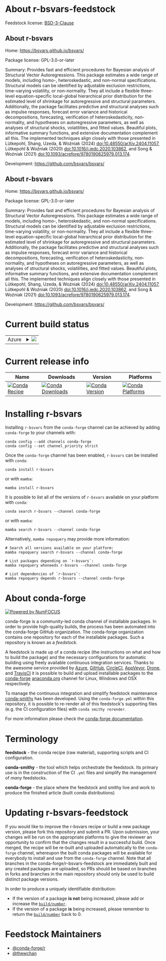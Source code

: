 About r-bsvars-feedstock
========================

Feedstock license: [BSD-3-Clause](https://github.com/conda-forge/r-bsvars-feedstock/blob/main/LICENSE.txt)


About r-bsvars
--------------

Home: https://bsvars.github.io/bsvars/

Package license: GPL-3.0-or-later

Summary: Provides fast and efficient procedures for Bayesian analysis of Structural Vector Autoregressions. This package estimates a wide range of models, including homo-, heteroskedastic, and non-normal specifications. Structural models can be identified by adjustable exclusion restrictions, time-varying volatility, or non-normality. They all include a flexible three-level equation-specific local-global hierarchical prior distribution for the estimated level of shrinkage for autoregressive and structural parameters. Additionally, the package facilitates predictive and structural analyses such as impulse responses, forecast error variance and historical decompositions, forecasting, verification of heteroskedasticity, non-normality, and hypotheses on autoregressive parameters, as well as analyses of structural shocks, volatilities, and fitted values. Beautiful plots, informative summary functions, and extensive documentation complement all this. The implemented techniques align closely with those presented in Lütkepohl, Shang, Uzeda, & Woźniak (2024) <doi:10.48550/arXiv.2404.11057>, Lütkepohl & Woźniak (2020) <doi:10.1016/j.jedc.2020.103862>, and Song & Woźniak (2021) <doi:10.1093/acrefore/9780190625979.013.174>.

Development: https://github.com/bsvars/bsvars/

About r-bsvars
--------------

Home: https://bsvars.github.io/bsvars/

Package license: GPL-3.0-or-later

Summary: Provides fast and efficient procedures for Bayesian analysis of Structural Vector Autoregressions. This package estimates a wide range of models, including homo-, heteroskedastic, and non-normal specifications. Structural models can be identified by adjustable exclusion restrictions, time-varying volatility, or non-normality. They all include a flexible three-level equation-specific local-global hierarchical prior distribution for the estimated level of shrinkage for autoregressive and structural parameters. Additionally, the package facilitates predictive and structural analyses such as impulse responses, forecast error variance and historical decompositions, forecasting, verification of heteroskedasticity, non-normality, and hypotheses on autoregressive parameters, as well as analyses of structural shocks, volatilities, and fitted values. Beautiful plots, informative summary functions, and extensive documentation complement all this. The implemented techniques align closely with those presented in Lütkepohl, Shang, Uzeda, & Woźniak (2024) <doi:10.48550/arXiv.2404.11057>, Lütkepohl & Woźniak (2020) <doi:10.1016/j.jedc.2020.103862>, and Song & Woźniak (2021) <doi:10.1093/acrefore/9780190625979.013.174>.

Development: https://github.com/bsvars/bsvars/

Current build status
====================


<table>
    
  <tr>
    <td>Azure</td>
    <td>
      <details>
        <summary>
          <a href="https://dev.azure.com/conda-forge/feedstock-builds/_build/latest?definitionId=23094&branchName=main">
            <img src="https://dev.azure.com/conda-forge/feedstock-builds/_apis/build/status/r-bsvars-feedstock?branchName=main">
          </a>
        </summary>
        <table>
          <thead><tr><th>Variant</th><th>Status</th></tr></thead>
          <tbody><tr>
              <td>linux_64</td>
              <td>
                <a href="https://dev.azure.com/conda-forge/feedstock-builds/_build/latest?definitionId=23094&branchName=main">
                  <img src="https://dev.azure.com/conda-forge/feedstock-builds/_apis/build/status/r-bsvars-feedstock?branchName=main&jobName=linux&configuration=linux%20linux_64_" alt="variant">
                </a>
              </td>
            </tr><tr>
              <td>osx_64</td>
              <td>
                <a href="https://dev.azure.com/conda-forge/feedstock-builds/_build/latest?definitionId=23094&branchName=main">
                  <img src="https://dev.azure.com/conda-forge/feedstock-builds/_apis/build/status/r-bsvars-feedstock?branchName=main&jobName=osx&configuration=osx%20osx_64_" alt="variant">
                </a>
              </td>
            </tr><tr>
              <td>win_64</td>
              <td>
                <a href="https://dev.azure.com/conda-forge/feedstock-builds/_build/latest?definitionId=23094&branchName=main">
                  <img src="https://dev.azure.com/conda-forge/feedstock-builds/_apis/build/status/r-bsvars-feedstock?branchName=main&jobName=win&configuration=win%20win_64_" alt="variant">
                </a>
              </td>
            </tr>
          </tbody>
        </table>
      </details>
    </td>
  </tr>
</table>

Current release info
====================

| Name | Downloads | Version | Platforms |
| --- | --- | --- | --- |
| [![Conda Recipe](https://img.shields.io/badge/recipe-r--bsvars-green.svg)](https://anaconda.org/conda-forge/r-bsvars) | [![Conda Downloads](https://img.shields.io/conda/dn/conda-forge/r-bsvars.svg)](https://anaconda.org/conda-forge/r-bsvars) | [![Conda Version](https://img.shields.io/conda/vn/conda-forge/r-bsvars.svg)](https://anaconda.org/conda-forge/r-bsvars) | [![Conda Platforms](https://img.shields.io/conda/pn/conda-forge/r-bsvars.svg)](https://anaconda.org/conda-forge/r-bsvars) |

Installing r-bsvars
===================

Installing `r-bsvars` from the `conda-forge` channel can be achieved by adding `conda-forge` to your channels with:

```
conda config --add channels conda-forge
conda config --set channel_priority strict
```

Once the `conda-forge` channel has been enabled, `r-bsvars` can be installed with `conda`:

```
conda install r-bsvars
```

or with `mamba`:

```
mamba install r-bsvars
```

It is possible to list all of the versions of `r-bsvars` available on your platform with `conda`:

```
conda search r-bsvars --channel conda-forge
```

or with `mamba`:

```
mamba search r-bsvars --channel conda-forge
```

Alternatively, `mamba repoquery` may provide more information:

```
# Search all versions available on your platform:
mamba repoquery search r-bsvars --channel conda-forge

# List packages depending on `r-bsvars`:
mamba repoquery whoneeds r-bsvars --channel conda-forge

# List dependencies of `r-bsvars`:
mamba repoquery depends r-bsvars --channel conda-forge
```


About conda-forge
=================

[![Powered by
NumFOCUS](https://img.shields.io/badge/powered%20by-NumFOCUS-orange.svg?style=flat&colorA=E1523D&colorB=007D8A)](https://numfocus.org)

conda-forge is a community-led conda channel of installable packages.
In order to provide high-quality builds, the process has been automated into the
conda-forge GitHub organization. The conda-forge organization contains one repository
for each of the installable packages. Such a repository is known as a *feedstock*.

A feedstock is made up of a conda recipe (the instructions on what and how to build
the package) and the necessary configurations for automatic building using freely
available continuous integration services. Thanks to the awesome service provided by
[Azure](https://azure.microsoft.com/en-us/services/devops/), [GitHub](https://github.com/),
[CircleCI](https://circleci.com/), [AppVeyor](https://www.appveyor.com/),
[Drone](https://cloud.drone.io/welcome), and [TravisCI](https://travis-ci.com/)
it is possible to build and upload installable packages to the
[conda-forge](https://anaconda.org/conda-forge) [anaconda.org](https://anaconda.org/)
channel for Linux, Windows and OSX respectively.

To manage the continuous integration and simplify feedstock maintenance
[conda-smithy](https://github.com/conda-forge/conda-smithy) has been developed.
Using the ``conda-forge.yml`` within this repository, it is possible to re-render all of
this feedstock's supporting files (e.g. the CI configuration files) with ``conda smithy rerender``.

For more information please check the [conda-forge documentation](https://conda-forge.org/docs/).

Terminology
===========

**feedstock** - the conda recipe (raw material), supporting scripts and CI configuration.

**conda-smithy** - the tool which helps orchestrate the feedstock.
                   Its primary use is in the construction of the CI ``.yml`` files
                   and simplify the management of *many* feedstocks.

**conda-forge** - the place where the feedstock and smithy live and work to
                  produce the finished article (built conda distributions)


Updating r-bsvars-feedstock
===========================

If you would like to improve the r-bsvars recipe or build a new
package version, please fork this repository and submit a PR. Upon submission,
your changes will be run on the appropriate platforms to give the reviewer an
opportunity to confirm that the changes result in a successful build. Once
merged, the recipe will be re-built and uploaded automatically to the
`conda-forge` channel, whereupon the built conda packages will be available for
everybody to install and use from the `conda-forge` channel.
Note that all branches in the conda-forge/r-bsvars-feedstock are
immediately built and any created packages are uploaded, so PRs should be based
on branches in forks and branches in the main repository should only be used to
build distinct package versions.

In order to produce a uniquely identifiable distribution:
 * If the version of a package **is not** being increased, please add or increase
   the [``build/number``](https://docs.conda.io/projects/conda-build/en/latest/resources/define-metadata.html#build-number-and-string).
 * If the version of a package **is** being increased, please remember to return
   the [``build/number``](https://docs.conda.io/projects/conda-build/en/latest/resources/define-metadata.html#build-number-and-string)
   back to 0.

Feedstock Maintainers
=====================

* [@conda-forge/r](https://github.com/orgs/conda-forge/teams/r/)
* [@thewchan](https://github.com/thewchan/)

